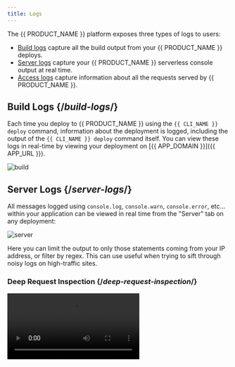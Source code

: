 ```yaml
---
title: Logs
---
```


The {{ PRODUCT_NAME }} platform exposes three types of logs to users:

- [Build logs](#build-logs) capture all the build output from your {{ PRODUCT_NAME }} deploys.
- [Server logs](#server-logs) capture your {{ PRODUCT_NAME }} serverless console output at real time.
- [Access logs](#access-logs) capture information about all the requests served by {{ PRODUCT_NAME }}.

## Build Logs {/*build-logs*/}

Each time you deploy to {{ PRODUCT_NAME }} using the `{{ CLI_NAME }} deploy` command, information about the deployment is logged, including the output of the `{{ CLI_NAME }} deploy` command itself. You can view these logs in real-time by viewing your deployment on [{{ APP_DOMAIN }}]({{ APP_URL }}).

![build](/images/logs/build.png)

## Server Logs {/*server-logs*/}

All messages logged using `console.log`, `console.warn`, `console.error`, etc... within your application can be viewed in real time from the "Server" tab on any deployment:

![server](/images/logs/server.png)

Here you can limit the output to only those statements coming from your IP address, or filter by regex. This can use useful when trying to sift through noisy logs on high-traffic sites.

### Deep Request Inspection {/*deep-request-inspection*/}

<Video src="https://www.youtube.com/watch?v=M0KPpX89nO4"/>

By enabling Deep Request Inspection in your environment, you can also see the headers and body of every request and response served by your application via the {{ PRODUCT }} serverless cloud. You can also see each upstream API request made by your application. To enable Deep Request Inspection, navigate to the environment in the {{ PRODUCT }} Developer Console, select the configuration tab, click "Edit" and enable "Deep Request Inspection" in the Debugging section.

![Deep Request Inspection](/images/logs/http-request-logging.png)

Finally, activate the new environment configuration and tail the server logs on any deployment to see detailed information about every request served by that deployment.

## Setting up Log Aggregation Tools {/*setting-up-log-aggregation-tools*/}

{{ PRODUCT_NAME }} saves its logs to Amazon S3. Most log aggregation tools are able to ingest logs from S3. We attempt to link to the docs that explain how to ingest logs from S3 for each popular log aggregation tool below. Even if your tool is not listed, there's a good chance it can ingest logs from S3.

- Sematext | [[Logagent docs]](https://sematext.com/docs/logagent/)
- Sumo Logic | [[S3 ingest docs]](https://help.sumologic.com/03Send-Data/Sources/02Sources-for-Hosted-Collectors/Amazon-Web-Services/AWS-S3-Source)
- AWS Athena | [[docs]](https://aws.amazon.com/blogs/big-data/analyzing-data-in-s3-using-amazon-athena/)
- Splunk | [[S3 ingest docs]](https://docs.splunk.com/Documentation/AddOns/released/AWS/S3)
- Loggly | [[S3 ingest docs]](https://documentation.solarwinds.com/en/Success_Center/loggly/Content/admin/s3-ingestion-auto.htm)

## Access Logs {/*access-logs*/}

{{ PRODUCT_NAME }} [Enterprise tier]({{ WWW_URL }}/pricing) customers can receive streaming access logs that capture information about each request served by {{ PRODUCT_NAME }}. To do so refer to the "Access Logs" tab:

![access](/images/logs/access.png)

Note that if you are not an Enterprise tier customer you will see a message to contact support to upgrade your account.

Access logs contain the following fields:

### timestamp (number) {/*timestamp*/}

Millisecond resolution of the request start time in UNIX epoch.

### bld (string) {/*bld*/}

The application's build number processing this request. Example '1021'.

### eid (string) {/*eid*/}

The active environment ID in {{ PRODUCT_NAME }}.

_Available since {{ PRODUCT_NAME }} v2.9.0._

### ev (number) {/*ev*/}

The active environment version number. Example 95 (number). 

### ip (string) {/*ip*/}

IP of the most downstream client, determined either through XFF or by reading socket information.

### met (string) {/*met*/}

HTTP method.

### hh (string) {/*hh*/}

Host header as received from the downstream.

### url (string) {/*url*/}

HTTP path.

### h2 (string) {/*h2*/}

Flag indicating whether downstream connection is http/2 or not. Can be '0' or '1'. 

### psh (number) {/*psh*/}

Flag indicating whether this request is an http/2 server-side push or not. Can be 0 or 1. 

### code (string) {/*code*/}

HTTP response status code.

### ic (integer) {/*ic*/}

Flag indicating whether this request was cacheable even in theory. Can be 0 or 1. 

### cc (string) {/*cc*/}

Country code per geo-location.

### s_rq (number) {/*s_rq*/}

Size of the request in bytes.

### s_rs (number) {/*s_rs*/}

Size of the response in bytes.

### ds (string) {/*ds*/}

Destination, determined by split testing rules, if any; if no rules, the value is left as the default router.

### be (string) {/*be*/}

Backend, determined by the routing rules. The names come from the `backends` structure exported from your `{{ CONFIG_FILE }}` file.

### bk (string) {/*bk*/}

Split testing bucket cookie value.

### zip (string) {/*zip*/}

Flag indicating whether the response is compressed or not. Can be '0' or '1'. 

### rid (string) {/*rid*/}

Unique request ID.

### waf (string) {/*waf*/}

WAF security state: geo for geo blocking, bl for block list, dl-{list name} for dynamic lists
if the request was blocked; wl for allow list, by for bypass if the request was passed.

### sh (number) {/*sh*/}

Flag indicating whether the request was shielded. Can be 0 or 1. 

### dv (string) {/*dv*/}

Device type desktop, smartphone, tablet, mobile.

### vn (string) {/*vn*/}

Vendor: apple, microsoft, android.

### br (string) {/*br*/}

Browser: chrome, safari, firefox.

### bot (number) {/*bot*/}

Flag indicating whether the request was made by a bot. Can be 0 or 1. 

### er (number) {/*er*/}

Flag indicating whether the request was responded from edge (not true for cache hits, just for synthetic requests). Can be 0 or 1. 

### clv (number) {/*clv*/}

Cache level on which the request was responded or 0 if it was a miss. ?? What are the other possible numbers ??

### stl (number) {/*stl*/}

Indicates if the response was stale or not. Can be 0 or 1.

### done (string) {/*done*/}

Flag indicating if the response has completed (analogous to 499 in Nginx). '0' or '1'. 

### cs (string) {/*cs*/}

[Caching status](/guides/caching#section_why_is_my_response_not_being_cached_) (why something was or wasn't cached).

### ct (string) {/*ct*/}

Response content type.

### xmr (string) {/*xmr*/}

Request header {{ HEADER_PREFIX }}-matched-routes, logs all routes matched and is required to order the routes table in caching metrics.

### rfr (string) {/*rfr*/}

Referrer request header (note the misspelling per HTTP standard).

### ua (string) {/*ua*/}

User agent.

### xmt (string) {/*xmt*/}

Response [{{ HEADER_PREFIX }}-t](/guides/response_headers#section_structure_of_) header with different critical path timings.
Example: 'eh=4,ect=2,ecc=hit'.

### xut (string) {/*xut*/}

Response {{ HEADER_PREFIX }}-user-t header with different user [performance](/guides/performance) metrics.
Example: fetch:/path=123

### xms (string) {/*xms*/}

Response {{ HEADER_PREFIX }}-status header with different critical path status codes. Example: 'eh=200,ed=200,gh=200,gd=200,p=200,w=200'.

### pre (number or not present) {/*pre*/}

If {{ COOKIE_PREFIX }}\_prefetch parameter was specified value of 1, otherwise not present.

### uv (string) {/*uv*/}

??
The response vary header received from upstream; it's sometimes different to what's sent downstream
as we inject user-agent in moov_deliver, but it's this value what actually splits the cache;
we don't have access to beresp from moov_log so we preserve it in req.

### bip (string) {/*bip*/}

IP of the backend that responded to the request.

### hrid (string) {/*hrid*/}

Request ID of the response hit in the cache. Corresponds to [`{{ HEADER_PREFIX }}-hit-request-id`](response_headers#section_general_headers) response header.

### ac (string) {/*ac*/}

Accept-Encoding header value. Example: 'gzip'.

### asn (string) {/*asn*/}

?
Example: '20940'.

### ce (string) {/*ce*/}

The normalized value of content encoding header as used by edge. Example: 'gzip'.

### ckh (string) {/*ckh*/}

?
Example: '90a6336cc6fc9927831ddd5609222057d78d32d3bb2873ffe90eb1f9a8e53ec6'.

### cv (string) {/*cv*/}

Edgio edge compiler version. Example '1.7.3'.

### cy (string) {/*cy*/}

City name per geo-location. Example: 'new york'.

### jwt (string) {/*jwt*/}

Value of the recommended action per JWT parsing. Can be one of "", "blocked", "permit", "redirect".

### lo (string) {/*lo*/}

Geographical longitude per geo-location. Example '-73.98'.

### lt (string) {/*lt*/}

Geographical latitude per geo-location. Example '40.76'.

### lp (number) {/*lp*/}

Flag indicating if loading page was served during incremental static rendering. Can be 0 or 1 (number).

### pc (string) {/*pc*/}

Postal code per geo-location. Example: '10020'

### prl (number) {/*prl*/}

?
Can be 0 or 1.

### prod (number) {/*prod*/}

Indicates whether this request belongs to the production environment. Can be 0 or 1 (number).

### sc (string) {/*sc*/}

State code as per geo-location
Example: 'NY'

### sec (string) {/*sec*/}

?
Example: '', 'ip_block_list'

### ssl (number) {/*ssl*/}

A flag that indicates whether the request was done on HTTPS protocol. Can be 0 or 1.

### t (string) {/*t*/}

? Timing information. More detail needed here about what is contained inside ('eh=4,ect=2,ecc=hit')

### v (string) {/*v*/}

Layer0/Edgio platform version. Example: '4.19.3'

### wafv (string) {/*wafv*/}

Version of the WAF. Can be an empty string if WAF was not enabled, otherwise the version of the WAF (like 'WAF-1,2').

### xff (string) {/*xff*/}

?
Some kind of IPv6 address.
Example: '2607:fb90:55ba:18f4:1888:d2cd:a160:37e9'
